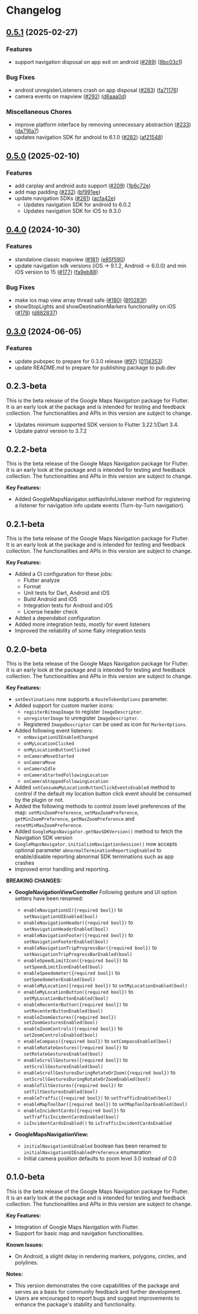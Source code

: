 # Changelog

## [0.5.1](https://github.com/googlemaps/flutter-navigation-sdk/compare/0.5.0...0.5.1) (2025-02-27)


### Features

* support navigation disposal on app exit on android ([#289](https://github.com/googlemaps/flutter-navigation-sdk/issues/289)) ([8bc03c1](https://github.com/googlemaps/flutter-navigation-sdk/commit/8bc03c1604a4074101758c48d99c4fa4b3763335))


### Bug Fixes

* android unregisterListeners crash on app disposal ([#283](https://github.com/googlemaps/flutter-navigation-sdk/issues/283)) ([fa71176](https://github.com/googlemaps/flutter-navigation-sdk/commit/fa7117606551f30ca79c07fa98be40914ccfddc0))
* camera events on mapview ([#292](https://github.com/googlemaps/flutter-navigation-sdk/issues/292)) ([d6aaa0d](https://github.com/googlemaps/flutter-navigation-sdk/commit/d6aaa0d13efbe3b365b95b49b6b5ffd715f343cd))


### Miscellaneous Chores

* improve platform interface by removing unnecessary abstraction ([#233](https://github.com/googlemaps/flutter-navigation-sdk/issues/233)) ([da716a7](https://github.com/googlemaps/flutter-navigation-sdk/commit/da716a73215b32ed645ecaaf2e35a685f954c99e))
* updates navigation SDK for android to 6.1.0 ([#282](https://github.com/googlemaps/flutter-navigation-sdk/issues/282)) ([af21548](https://github.com/googlemaps/flutter-navigation-sdk/commit/af215480049edfaee56d40978e814d0b8efdc08c))

## [0.5.0](https://github.com/googlemaps/flutter-navigation-sdk/compare/v0.4.0...0.5.0) (2025-02-10)


### Features

* add carplay and android auto support ([#209](https://github.com/googlemaps/flutter-navigation-sdk/issues/209)) ([1b6c72e](https://github.com/googlemaps/flutter-navigation-sdk/commit/1b6c72e9660f9ed9300212dbd48d2318be07598b))
* add map padding ([#232](https://github.com/googlemaps/flutter-navigation-sdk/issues/232)) ([bf991ee](https://github.com/googlemaps/flutter-navigation-sdk/commit/bf991ee8138ffb0e11b4738d45f43866810f2444))
* update navigation SDKs ([#261](https://github.com/googlemaps/flutter-navigation-sdk/issues/261)) ([acfa42e](https://github.com/googlemaps/flutter-navigation-sdk/commit/acfa42e2ae8efb6e5c4c8c1e0615dfd701303894))
  * Updates navigation SDK for android to 6.0.2
  * Updates navigation SDK for iOS to 9.3.0

## [0.4.0](https://github.com/googlemaps/flutter-navigation-sdk/compare/0.3.0...v0.4.0) (2024-10-30)


### Features

* standalone classic mapview ([#181](https://github.com/googlemaps/flutter-navigation-sdk/issues/181)) ([e85f590](https://github.com/googlemaps/flutter-navigation-sdk/commit/e85f59070639a9ad97e970b8e9df25d54b938293))
* update navigation sdk versions (iOS -&gt; 9.1.2, Android -> 6.0.0) and min iOS version to 15 ([#177](https://github.com/googlemaps/flutter-navigation-sdk/issues/177)) ([fa9eb88](https://github.com/googlemaps/flutter-navigation-sdk/commit/fa9eb880247496a2a583011853e5b9a6cbc953be))


### Bug Fixes

* make ios map view array thread safe ([#180](https://github.com/googlemaps/flutter-navigation-sdk/issues/180)) ([8f0283f](https://github.com/googlemaps/flutter-navigation-sdk/commit/8f0283ffc8885fa085b8c47edeeb2b6c44693e14))
* showStopLights and showDestinationMarkers functionality on iOS ([#178](https://github.com/googlemaps/flutter-navigation-sdk/issues/178)) ([d882837](https://github.com/googlemaps/flutter-navigation-sdk/commit/d882837589b380b29fbdb6c4d823ef2844394f11))

## [0.3.0](https://github.com/googlemaps/flutter-navigation-sdk/compare/0.2.3-beta...v0.3.0) (2024-06-05)

### Features

* update pubspec to prepare for 0.3.0 release ([#97](https://github.com/googlemaps/flutter-navigation-sdk/issues/97)) ([0114353](https://github.com/googlemaps/flutter-navigation-sdk/commit/011435382b8573b78fa21d25b27a8ccd524c9b88))
* update README.md to prepare for publishing package to pub.dev


## 0.2.3-beta

This is the beta release of the Google Maps Navigation package for Flutter. It is an early look at the package and is intended for testing and feedback collection. The functionalities and APIs in this version are subject to change.

- Updates minimum supported SDK version to Flutter 3.22.1/Dart 3.4.
- Update patrol version to 3.7.2

## 0.2.2-beta

This is the beta release of the Google Maps Navigation package for Flutter. It is an early look at the package and is intended for testing and feedback collection. The functionalities and APIs in this version are subject to change.

**Key Features:**
- Added GoogleMapsNavigator.setNavInfoListener method for registering a listener for navigation info update events (Turn-by-Turn navigation).

## 0.2.1-beta

This is the beta release of the Google Maps Navigation package for Flutter. It is an early look at the package and is intended for testing and feedback collection. The functionalities and APIs in this version are subject to change.

**Key Features:**
- Added a CI configuration for these jobs:
  - Flutter analyze
  - Format
  - Unit tests for Dart, Android and iOS
  - Build Android and iOS
  - Integration tests for Android and iOS
  - License header check
- Added a dependabot configuration
- Added more integration tests, mostly for event listeners
- Improved the reliability of some flaky integration tests

## 0.2.0-beta

This is the beta release of the Google Maps Navigation package for Flutter. It is an early look at the package and is intended for testing and feedback collection. The functionalities and APIs in this version are subject to change.

**Key Features:**
- `setDestinations` now supports a `RouteTokenOptions` parameter.
- Added support for custom marker icons:
  - `registerBitmapImage` to register `ImageDescriptor`.
  - `unregisterImage` to unregister `ImageDescriptor`.
  - Registered `ImageDescriptor` can be used as icon for `MarkerOptions`.
- Added following event listeners:
  - `onNavigationUIEnabledChanged`
  - `onMyLocationClicked`
  - `onMyLocationButtonClicked`
  - `onCameraMoveStarted`
  - `onCameraMove`
  - `onCameraIdle`
  - `onCameraStartedFollowingLocation`
  - `onCameraStoppedFollowingLocation`
- Added `setConsumeMyLocationButtonClickEventsEnabled` method to control if the default my location button click event should be consumed by the plugin or not.
- Added the following methods to control zoom level preferences of the map: `setMinZoomPreference`, `setMaxZoomPreference`,
`getMinZoomPreference`, `getMaxZoomPreference` and `resetMinMaxZoomPreference`.
- Added `GoogleMapsNavigator.getNavSDKVersion()` method to fetch the Navigation SDK version
- `GoogleMapsNavigator.initializeNavigationSession()` now accepts optional parameter `abnormalTerminationReportingEnabled` to enable/disable reporting abnormal SDK terminations such as app crashes
- Improved error handling and reporting.

**BREAKING CHANGES:**
- **GoogleNavigationViewController** Following gesture and UI option setters have been renamed:
  - `enableNavigationUI({required bool})` to `setNavigationUIEnabled(bool)`
  - `enableNavigationHeader({required bool})` to `setNavigationHeaderEnabled(bool)`
  - `enableNavigationFooter({required bool})` to `setNavigationFooterEnabled(bool)`
  - `enableNavigationTripProgressBar({required bool})` to `setNavigationTripProgressBarEnabled(bool)`
  - `enableSpeedLimitIcon({required bool})` to `setSpeedLimitIconEnabled(bool)`
  - `enableSpeedometer({required bool})` to `setSpeedometerEnabled(bool)`
  - `enableMyLocation({required bool})` to `setMyLocationEnabled(bool)`
  - `enableMyLocationButton({required bool})` to `setMyLocationButtonEnabled(bool)`
  - `enableRecenterButton({required bool})` to `setRecenterButtonEnabled(bool)`
  - `enableZoomGestures({required bool}) setZoomGesturesEnabled(bool)`
  - `enableZoomControls({required bool})` to `setZoomControlsEnabled(bool)`
  - `enableCompass({required bool})` to `setCompassEnabled(bool)`
  - `enableRotateGestures({required bool})` to `setRotateGesturesEnabled(bool)`
  - `enableScrollGestures({required bool})` to `setScrollGesturesEnabled(bool)`
  - `enableScrollGesturesDuringRotateOrZoom({required bool})` to `setScrollGesturesDuringRotateOrZoomEnabled(bool)`
  - `enableTiltGestures({required bool})` to `setTiltGesturesEnabled(bool)`
  - `enableTraffic({required bool})` to `setTrafficEnabled(bool)`
  - `enableMapToolbar({required bool})` to `setMapToolbarEnabled(bool)`
  - `enableIncidentCards({required bool})` to `setTrafficIncidentCardsEnabled(bool)`
  - `isIncidentCardsEnabled()` to `isTrafficIncidentCardsEnabled`

- **GoogleMapsNavigationView:**
  - `initialNavigationUiEnabled` boolean has been renamed to `initialNavigationUIEnabledPreference` enumeration
  - Initial camera position defaults to zoom level 3.0 instead of 0.0

## 0.1.0-beta

This is the beta release of the Google Maps Navigation package for Flutter. It is an early look at the package and is intended for testing and feedback collection. The functionalities and APIs in this version are subject to change.

**Key Features:**
- Integration of Google Maps Navigation with Flutter.
- Support for basic map and navigation functionalities.

**Known Issues:**
- On Android, a slight delay in rendering markers, polygons, circles, and polylines.

**Notes:**
- This version demonstrates the core capabilities of the package and serves as a basis for community feedback and further development.
- Users are encouraged to report bugs and suggest improvements to enhance the package's stability and functionality.
